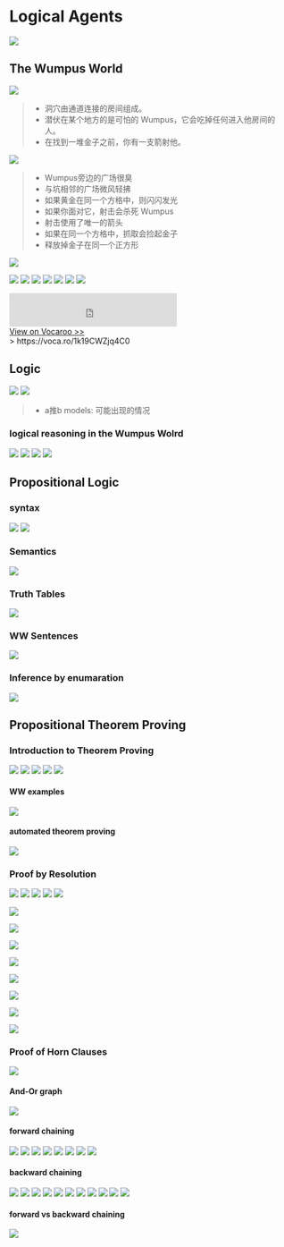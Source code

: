 # Logical Agents

![](https://i.imgur.com/RIzuJXV.png)


## The Wumpus World
![](https://i.imgur.com/ITR2E5C.png)
> - 洞穴由通道连接的房间组成。
> - 潜伏在某个地方的是可怕的 Wumpus，它会吃掉任何进入他房间的人。
> - 在找到一堆金子之前，你有一支箭射他。

![](https://i.imgur.com/AmzGUiE.png)
> - Wumpus旁边的广场很臭
> - 与坑相邻的广场微风轻拂
> - 如果黄金在同一个方格中，则闪闪发光
> - 如果你面对它，射击会杀死 Wumpus
> - 射击使用了唯一的箭头
> - 如果在同一个方格中，抓取会捡起金子
> - 释放掉金子在同一个正方形

![](https://i.imgur.com/OueKPvb.png)

![](https://i.imgur.com/eawxpkR.png)
![](https://i.imgur.com/M6qiNSQ.png)
![](https://i.imgur.com/74iVn0W.png)
![](https://i.imgur.com/LXvSB5e.png)
![](https://i.imgur.com/wo5Khn2.png)
![](https://i.imgur.com/klwkRdD.png)
![](https://i.imgur.com/u6d9OxL.png)

<div><iframe width="300" height="60" src="https://vocaroo.com/embed/1k19CWZjq4C0?autoplay=0" frameborder="0" allow="autoplay"></iframe><br><a href="https://voca.ro/1k19CWZjq4C0" title="Vocaroo Voice Recorder" target="_blank">View on Vocaroo &gt;&gt;</a></div>
> https://voca.ro/1k19CWZjq4C0


## Logic

![](https://i.imgur.com/mbqDkVs.png)
![](https://i.imgur.com/wQtgAsx.png)
> - a推b
> models: 可能出现的情况


### logical reasoning in the Wumpus Wolrd
![](https://i.imgur.com/7SERaLl.png)
![](https://i.imgur.com/1nTZjh5.png)
![](https://i.imgur.com/vJAR9Ur.png)
![](https://i.imgur.com/dwS7uXL.png)



## Propositional Logic
### syntax
![](https://i.imgur.com/tNMoMwX.png)
![](https://i.imgur.com/JMPVRZB.png)

### Semantics
![](https://i.imgur.com/wyZvtv7.png)

### Truth Tables
![](https://i.imgur.com/a6GzvdG.png)


### WW Sentences
![](https://i.imgur.com/txLZien.png)

### Inference by enumaration
![](https://i.imgur.com/c3MPI66.png)





## Propositional Theorem Proving

### Introduction to Theorem Proving
![](https://i.imgur.com/2TrDRgI.png)
![](https://i.imgur.com/aVi0SUh.png)
![](https://i.imgur.com/p6OAcyC.png)
![](https://i.imgur.com/XQHXSXu.png)
![](https://i.imgur.com/7xpbDnR.png)

#### WW examples
![](https://i.imgur.com/mSMqnUa.png)


####  automated theorem proving
![](https://i.imgur.com/JTMLKA5.png)



### Proof by Resolution
![](https://i.imgur.com/rlOkynX.png)
![](https://i.imgur.com/rL4yKEg.png)
![](https://i.imgur.com/bXYYjv2.png)
![](https://i.imgur.com/nVcJOyy.png)
![](https://i.imgur.com/ip2DeWf.png)

![](https://i.imgur.com/neHRXoW.png)

![](https://i.imgur.com/67Hgb4N.png)

![](https://i.imgur.com/9JngD4k.png)

![](https://i.imgur.com/q8dtzw3.png)

![](https://i.imgur.com/aLFTLWA.png)

![](https://i.imgur.com/spcsIXh.png)


![](https://i.imgur.com/KYp0MB4.png)

![](https://i.imgur.com/lNmOYOv.png)



### Proof of Horn Clauses
![](https://i.imgur.com/02jsDl5.png)

#### And-Or graph
![](https://i.imgur.com/9OA1DQ7.png)

#### forward chaining
![](https://i.imgur.com/BegCzm7.png)
![](https://i.imgur.com/tlltFeD.png)
![](https://i.imgur.com/2Si83FC.png)
![](https://i.imgur.com/a5HNiLO.png)
![](https://i.imgur.com/JhrSlc6.png)
![](https://i.imgur.com/dnKXy1A.png)
![](https://i.imgur.com/mWZyEPW.png)
![](https://i.imgur.com/mGTQw94.png)

#### backward chaining
![](https://i.imgur.com/CnbEZ6G.png)
![](https://i.imgur.com/MwJMHXV.png)
![](https://i.imgur.com/HsCWc6x.png)
![](https://i.imgur.com/8mlg7mj.png)
![](https://i.imgur.com/5sD82vI.png)
![](https://i.imgur.com/JtjY3TR.png)
![](https://i.imgur.com/s8N7fAX.png)
![](https://i.imgur.com/AbiKDjq.png)
![](https://i.imgur.com/txbSIEh.png)
![](https://i.imgur.com/ZTeTedc.png)
![](https://i.imgur.com/j0LmmJX.png)


#### forward vs backward chaining
![](https://i.imgur.com/rwmb2sI.png)
